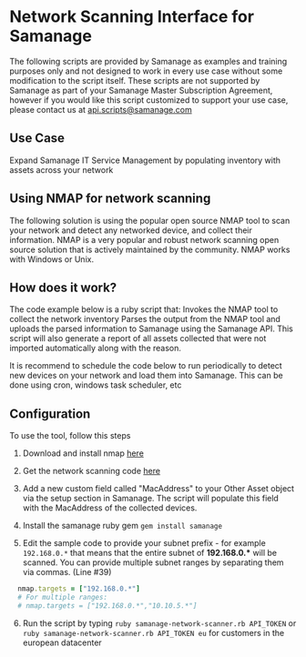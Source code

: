 # Network Scanning Interface for Samanage

The following scripts are provided by Samanage as examples and training purposes only and not designed to work in every use case without some modification to the script itself. These scripts are not supported by Samanage as part of your Samanage Master Subscription Agreement, however if you would like this script customized to support your use case, please contact us at api.scripts@samanage.com

## Use Case 

Expand Samanage IT Service Management by populating inventory with  assets across your network

## Using NMAP for network scanning

The following solution is using the popular open source NMAP tool to scan your network and detect any networked device, and collect their information. NMAP is a very popular and robust network scanning open source solution that is actively maintained by the community. NMAP works with Windows or Unix.

## How does it work?

The code example below is a ruby script that: Invokes the NMAP tool to collect the network inventory Parses the output from the NMAP tool and uploads the parsed information to Samanage using the Samanage API. This script will also generate a report of all assets collected that were not imported automatically along with the reason.

It is recommend to schedule the code below to run periodically to detect new devices on your network and load them into Samanage. This can be done using cron, windows task scheduler, etc

## Configuration

To use the tool, follow this steps

1) Download and install nmap [here](https://nmap.org/) 

2) Get the network scanning code [here](https://github.com/SAManage/Samples/blob/master/Samanage%20Network%20Scanner/samanage-network-scanner.rb)

3) Add a new custom field called "MacAddress" to your Other Asset object via the setup section in Samanage. The script will populate this field with the MacAddress of the collected devices.

4) Install the samanage ruby gem `gem install samanage`

5) Edit the sample code to provide your subnet prefix - for example `192.168.0.*` that means that the entire subnet of **192.168.0.\*** will be scanned. You can provide multiple subnet ranges by separating them via commas. (Line #39)
```ruby
  nmap.targets = ["192.168.0.*"]
  # For multiple ranges:
  # nmap.targets = ["192.168.0.*","10.10.5.*"]
```

6) Run the script by typing `ruby samanage-network-scanner.rb API_TOKEN` or `ruby samanage-network-scanner.rb API_TOKEN eu` for customers in the european datacenter
